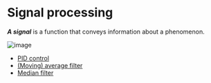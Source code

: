 # Signal processing
***A signal*** is a function that conveys information about a phenomenon.

![image](https://user-images.githubusercontent.com/67142421/153932517-87a3999a-9b9a-4fda-8a50-6a71dce211cc.png)

* [PID control](https://github.com/vacu9708/Signal-processing//tree/main/PID%20control)
* [(Moving) average filter](https://github.com/vacu9708/Signal-processing/tree/main/(Moving)%20average%20filter)
* [Median filter](https://github.com/vacu9708/Signal-processing/blob/main/Median%20filter)
